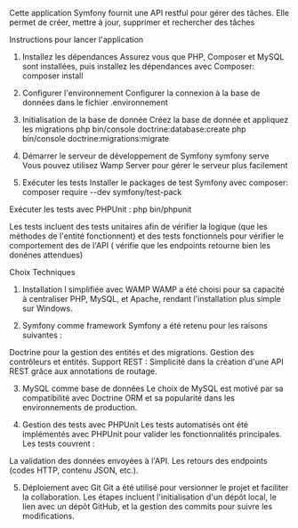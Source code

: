 Cette application Symfony fournit une API restful pour gérer des tâches.
Elle permet de créer, mettre à jour, supprimer et rechercher des tâches

Instructions pour lancer l'application

1. Installez les dépendances
Assurez vous que PHP, Composer et MySQL sont installées, puis installez les dépendances avec Composer:
composer install

2. Configurer l'environnement
Configurer la connexion à la base de données dans le fichier .environnement

3. Initialisation de la base de donnée
Créez la base de donnée et appliquez les migrations
php bin/console doctrine:database:create
php bin/console doctrine:migrations:migrate

4. Démarrer le serveur de développement de Symfony
symfony serve
Vous pouvez utilisez Wamp Server pour gérer le serveur plus facilement

5. Exécuter les tests
Installer le packages de test Symfony avec composer:
composer require --dev symfony/test-pack

Exécuter les tests avec PHPUnit :
php bin/phpunit

Les tests incluent des tests unitaires afin de vérifier la logique (que les méthodes de l'entité fonctionnent)  et des tests fonctionnels pour vérifier le comportement des de l'API ( vérifie que les endpoints retourne bien les donénes attendues)

Choix Techniques
1. Installation l simplifiée avec WAMP
WAMP a été choisi pour sa capacité à centraliser PHP, MySQL, et Apache, rendant l'installation plus simple sur Windows.

2. Symfony comme framework
Symfony a été retenu pour les raisons suivantes :

Doctrine pour la gestion des entités et des migrations.
Gestion des contrôleurs et entités.
Support REST : Simplicité dans la création d'une API REST grâce aux annotations de routage.

3. MySQL comme base de données
Le choix de MySQL est motivé par sa compatibilité avec Doctrine ORM et sa popularité dans les environnements de production. 

4. Gestion des tests avec PHPUnit
Les tests automatisés ont été implémentés avec PHPUnit pour valider les fonctionnalités principales. Les tests couvrent :

La validation des données envoyées à l'API.
Les retours des endpoints (codes HTTP, contenu JSON, etc.).

5. Déploiement avec Git
Git a été utilisé pour versionner le projet et faciliter la collaboration. Les étapes incluent l'initialisation d'un dépôt local, le lien avec un dépôt GitHub, et la gestion des commits pour suivre les modifications.
